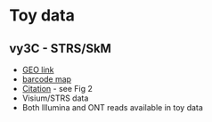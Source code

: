 # Toy data

## vy3C - STRS/SkM
- [GEO link](https://www.ncbi.nlm.nih.gov/geo/query/acc.cgi?acc=GSE161318)
- [barcode map](https://github.com/mckellardw/slide_snake/blob/main/resources/visium_whitelist/visium-v1_coordinates.txt)
- [Citation](https://www.nature.com/articles/s41587-022-01517-6) - see Fig 2
- Visium/STRS data
- Both Illumina and ONT reads available in toy data